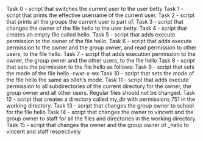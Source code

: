 Task 0 - script that switches the current user to the user betty
Task 1 - script that prints the effective username of the current user.
Task 2 - script that prints all the groups the current user is part of.
Task 3 - script that changes the owner of the file hello to the user betty.
Task 4 - script that creates an empty file called hello.
Task 5 - script that adds execute permission to the owner of the file hello.
Task 6 - script that adds execute permission to the owner and the group owner, and read permission to other users, to the file hello.
Task 7 - script that adds execution permission to the owner, the group owner and the other users, to the file hello
Task 8 - script that sets the permission to the file hello as follows:
Task 9 - script that sets the mode of the file hello -rwxr-x-wx
Task 10 - script that sets the mode of the file hello the same as olleh’s mode.
Task 11 - script that adds execute permission to all subdirectories of the current directory for the owner, the group owner and all other users. Regular files should not be changed.
Task 12 - script that creates a directory called my_dir with permissions 751 in the working directory.
Task 13 - script that changes the group owner to school for the file hello
Task 14 - script that changes the owner to vincent and the group owner to staff for all the files and directories in the working directory.
Task 15 - script that changes the owner and the group owner of _hello to vincent and staff respectively